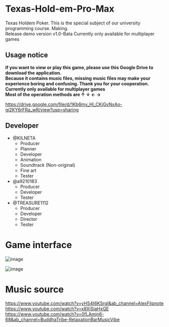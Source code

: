 # Texas-Hold-em-Pro-Max  
Texas Holdem Poker.  This is the special subject of our university programming course. Making.  
Release demo version v1.0-Bata Currently only available for multiplayer games
  
## Usage notice  
**If you want to view or play this game, please use this Google Drive to download the application.  
Because it contains music files, missing music files may make your experience boring and confusing. Thank you for your cooperation.  
Currently only available for multiplayer games  
Most of the operation methods are ↑ ↓ ← →**  
  
https://drive.google.com/file/d/1Kb6mv_Hl_CKjGvNxAo-gi2KY6rFRa_wR/view?usp=sharing  
  
## Developer  
* @KILNETA   
  * Producer
  * Planner
  * Developer
  * Animation
  * Soundtrack (Non-original)
  * Fine art
  * Tester
* @a9210183  
  * Producer
  * Developer
  * Tester
* @TREASURE1112
  * Producer
  * Developer
  * Director
  * Tester
  
# Game interface 
  
![image](https://user-images.githubusercontent.com/47145154/122651078-16d8a480-d169-11eb-88eb-3560d21ac356.png)  
  
![image](https://user-images.githubusercontent.com/47145154/122650615-8c8f4100-d166-11eb-93d7-a6b1c7c4c60a.png)  
  
# Music source 
https://www.youtube.com/watch?v=yHS4t6KSrgI&ab_channel=AlexFlipnote  
https://www.youtube.com/watch?v=x8XjSjaHxQE  
https://www.youtube.com/watch?v=0fLAmjn6-68&ab_channel=BuddhaTribe-RelaxationBarMusicVibe  
